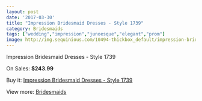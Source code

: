 ```yaml
---
layout: post
date: '2017-03-30'
title: "Impression Bridesmaid Dresses - Style 1739"
category: Bridesmaids
tags: ["wedding","impression","junoesque","elegant","prom"]
image: http://img.sequinious.com/10494-thickbox_default/impression-bridesmaid-dresses-style-1739.jpg
---
```

Impression Bridesmaid Dresses - Style 1739

On Sales: **$243.99**
<a href="https://www.sequinious.com/bridesmaids/4761-impression-bridesmaid-dresses-style-1739.html"><amp-img layout="responsive" width="600" height="600" src="//img.sequinious.com/10494-thickbox_default/impression-bridesmaid-dresses-style-1739.jpg" alt="Impression Bridesmaid Dresses - Style 1739 0" /></a>

Buy it: [Impression Bridesmaid Dresses - Style 1739](https://www.sequinious.com/bridesmaids/4761-impression-bridesmaid-dresses-style-1739.html "Impression Bridesmaid Dresses - Style 1739")

View more: [Bridesmaids](https://www.sequinious.com/3-bridesmaids "Bridesmaids")